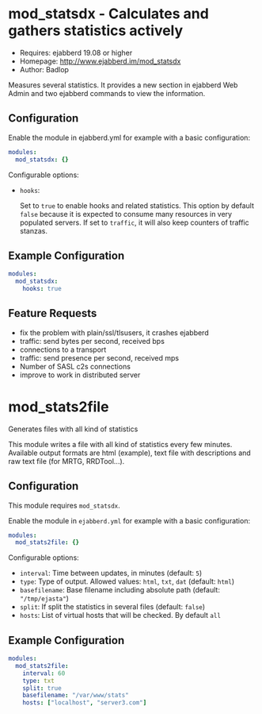 mod_statsdx - Calculates and gathers statistics actively
========================================================

* Requires: ejabberd 19.08 or higher
* Homepage: http://www.ejabberd.im/mod_statsdx
* Author: Badlop


Measures several statistics. It provides a new section in ejabberd
Web Admin and two ejabberd commands to view the information.


Configuration
-------------

Enable the module in ejabberd.yml for example with a basic configuration:
```yaml
modules:
  mod_statsdx: {}
```

Configurable options:
- `hooks`:

  Set to `true` to enable hooks and related statistics.
  This option by default `false` because it is expected to
  consume many resources in very populated servers.
  If set to `traffic`, it will also keep counters of traffic stanzas.


Example Configuration
---------------------

```yaml
modules:
  mod_statsdx:
    hooks: true
```


Feature Requests
----------------

 - fix the problem with plain/ssl/tlsusers, it crashes ejabberd
 - traffic: send bytes per second, received bps
 - connections to a transport
 - traffic: send presence per second, received mps
 - Number of SASL c2s connections
 - improve to work in distributed server


mod_stats2file
==============

Generates files with all kind of statistics

This module writes a file with all kind of statistics every few minutes.
Available output formats are html (example),
text file with descriptions and raw text file (for MRTG, RRDTool...).


Configuration
-------------

This module requires `mod_statsdx`.

Enable the module in `ejabberd.yml` for example with a basic configuration:
```yaml
modules:
  mod_stats2file: {}
```

Configurable options:
- `interval`: Time between updates, in minutes (default: `5`)
- `type`: Type of output. Allowed values: `html`, `txt`, `dat` (default: `html`)
- `basefilename`: Base filename including absolute path (default: `"/tmp/ejasta"`)
- `split`: If split the statistics in several files (default: `false`)
- `hosts`: List of virtual hosts that will be checked. By default `all`


Example Configuration
---------------------

```yaml
modules:
  mod_stats2file:
    interval: 60
    type: txt
    split: true
    basefilename: "/var/www/stats"
    hosts: ["localhost", "server3.com"]
```
